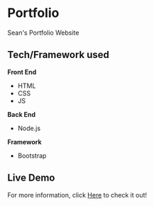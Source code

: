 # Portfolio
Sean's Portfolio Website

## Tech/Framework used
<b>Front End</b>
- HTML
- CSS
- JS

<b>Back End</b>
- Node.js

<b>Framework</b>
- Bootstrap

## Live Demo
For more information, click [Here](https://sean-lee-portfolio.herokuapp.com/) to check it out!
